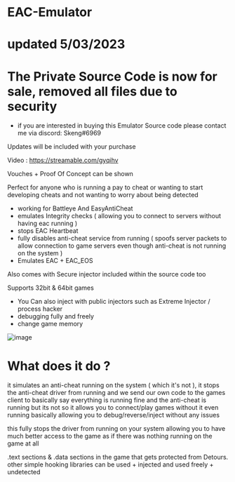 # EAC-Emulator
# updated 5/03/2023
# The Private Source Code is now for sale, removed all files due to security
- if you are interested in buying this Emulator Source code please contact me via discord: Skeng#6969

Updates will be included with your purchase


Video : https://streamable.com/gyqihv

Vouches + Proof Of Concept can be shown 

Perfect for anyone who is running a pay to cheat or wanting to start developing cheats and not wanting to worry about being detected


- working for Battleye And EasyAntiCheat 
- emulates Integrity checks ( allowing you to connect to servers without having eac running )
- stops EAC Heartbeat 
- fully disables anti-cheat service from running ( spoofs server packets to allow connection to game servers even though anti-cheat is not running on the system )
- Emulates EAC + EAC_EOS

Also comes with Secure injector included within the source code too 
 
Supports 32bit & 64bit games
- You Can also inject with public injectors such as Extreme Injector / process hacker 
- debugging fully and freely
- change game memory


![image](https://user-images.githubusercontent.com/75455555/219978119-0eeefea4-f8db-4e5d-aae0-d6211ac091cb.png)





# What does it do ?

it simulates an anti-cheat running on the system ( which it's not ), it stops the anti-cheat driver from running and we send our own code to the games client to basically say everything is running fine and the anti-cheat is running but its not so it allows you to connect/play games without it even running basically allowing you to debug/reverse/inject without any issues

this fully stops the driver from running on your system allowing you to have much better access to the game as if there was nothing running on the game at all

.text sections & .data sections in the game that gets protected from Detours. 
 other simple hooking libraries can be used + injected and used freely + undetected
